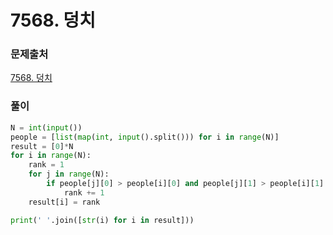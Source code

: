 # 7568. 덩치


### 문제출처
[7568. 덩치](https://www.acmicpc.net/problem/7568)


### 풀이
```python
N = int(input())
people = [list(map(int, input().split())) for i in range(N)]
result = [0]*N
for i in range(N):
    rank = 1
    for j in range(N):
        if people[j][0] > people[i][0] and people[j][1] > people[i][1]:
            rank += 1
    result[i] = rank

print(' '.join([str(i) for i in result]))


```

